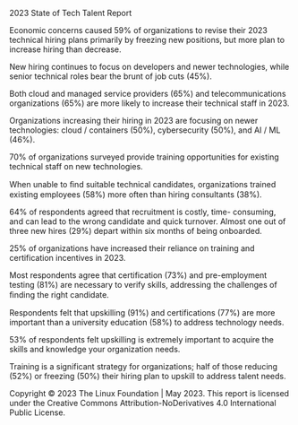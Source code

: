 2023 State of Tech Talent Report


Economic concerns caused 
59% of organizations to 
revise their 2023 technical 
hiring plans primarily by 
freezing new positions, but 
more plan to increase 
hiring than decrease.


New hiring 
continues to focus 
on developers and 
newer technologies, 
while senior technical 
roles bear the brunt of 
job cuts (45%).


Both cloud and 
managed service 
providers (65%) and 
telecommunications 
organizations (65%) 
are more likely 
to increase their 
technical staff  in 2023. 


Organizations increasing 
their hiring in 2023 are 
focusing on newer 
technologies: cloud / 
containers (50%), 
cybersecurity (50%), 
and AI / ML (46%).


70% of organizations 
surveyed provide 
training opportunities 
for existing technical 
staff on new 
technologies. 


When unable to ﬁnd 
suitable technical 
candidates, 
organizations trained 
existing employees 
(58%) more often 
than hiring 
consultants (38%).


64% of respondents agreed that 
recruitment is costly, time-
consuming, and can lead to the 
wrong candidate and quick 
turnover. Almost one out of 
three new hires (29%) 
depart within six
months of being onboarded. 


25% of 
organizations have 
increased their 
reliance on training 
and certification 
incentives in 2023.


Most respondents agree 
that certification (73%) 
and pre-employment 
testing (81%) are 
necessary to verify 
skills, addressing the 
challenges of ﬁnding the 
right candidate.


Respondents felt that 
upskilling (91%) and 
certifications (77%) are 
more important than a 
university education 
(58%) to address 
technology needs.


53% of respondents 
felt upskilling is 
extremely important 
to acquire the skills 
and knowledge your 
organization needs. 


Training is a 
significant strategy for 
organizations; half of 
those reducing (52%) or 
freezing (50%) their 
hiring plan to upskill to 
address talent needs. 


Copyright © 2023 The Linux Foundation | May 2023. This report is licensed under the Creative Commons Attribution-NoDerivatives 4.0 International Public License.


